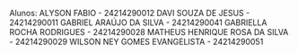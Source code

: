 Alunos:
ALYSON FABIO - 24214290012
DAVI SOUZA DE JESUS - 24214290011
GABRIEL ARAÚJO DA SILVA - 24214290041
GABRIELLA ROCHA RODRIGUES - 24214290028
MATHEUS HENRIQUE ROSA DA SILVA - 24214290029
WILSON NEY GOMES EVANGELISTA - 24214290051

